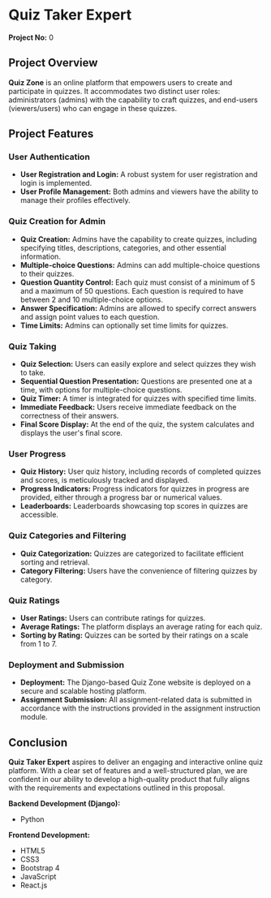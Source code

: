 # Quiz Taker Expert

**Project No:** 0

## Project Overview

**Quiz Zone** is an online platform that empowers users to create and participate in quizzes. It accommodates two distinct user roles: administrators (admins) with the capability to craft quizzes, and end-users (viewers/users) who can engage in these quizzes.

## Project Features

### User Authentication

- **User Registration and Login:** A robust system for user registration and login is implemented.
- **User Profile Management:** Both admins and viewers have the ability to manage their profiles effectively.

### Quiz Creation for Admin

- **Quiz Creation:** Admins have the capability to create quizzes, including specifying titles, descriptions, categories, and other essential information.
- **Multiple-choice Questions:** Admins can add multiple-choice questions to their quizzes.
- **Question Quantity Control:** Each quiz must consist of a minimum of 5 and a maximum of 50 questions. Each question is required to have between 2 and 10 multiple-choice options.
- **Answer Specification:** Admins are allowed to specify correct answers and assign point values to each question.
- **Time Limits:** Admins can optionally set time limits for quizzes.

### Quiz Taking

- **Quiz Selection:** Users can easily explore and select quizzes they wish to take.
- **Sequential Question Presentation:** Questions are presented one at a time, with options for multiple-choice questions.
- **Quiz Timer:** A timer is integrated for quizzes with specified time limits.
- **Immediate Feedback:** Users receive immediate feedback on the correctness of their answers.
- **Final Score Display:** At the end of the quiz, the system calculates and displays the user's final score.

### User Progress

- **Quiz History:** User quiz history, including records of completed quizzes and scores, is meticulously tracked and displayed.
- **Progress Indicators:** Progress indicators for quizzes in progress are provided, either through a progress bar or numerical values.
- **Leaderboards:** Leaderboards showcasing top scores in quizzes are accessible.

### Quiz Categories and Filtering

- **Quiz Categorization:** Quizzes are categorized to facilitate efficient sorting and retrieval.
- **Category Filtering:** Users have the convenience of filtering quizzes by category.

### Quiz Ratings

- **User Ratings:** Users can contribute ratings for quizzes.
- **Average Ratings:** The platform displays an average rating for each quiz.
- **Sorting by Rating:** Quizzes can be sorted by their ratings on a scale from 1 to 7.

### Deployment and Submission

- **Deployment:** The Django-based Quiz Zone website is deployed on a secure and scalable hosting platform.
- **Assignment Submission:** All assignment-related data is submitted in accordance with the instructions provided in the assignment instruction module.

## Conclusion

**Quiz Taker Expert** aspires to deliver an engaging and interactive online quiz platform. With a clear set of features and a well-structured plan, we are confident in our ability to develop a high-quality product that fully aligns with the requirements and expectations outlined in this proposal.

**Backend Development (Django):**
- Python
  
**Frontend Development:**
- HTML5
- CSS3
- Bootstrap 4
- JavaScript
- React.js
